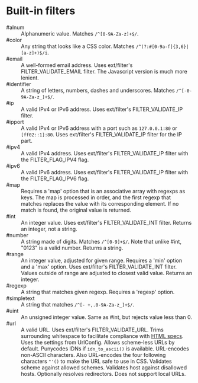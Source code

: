 Built-in filters
================

<dl>
<dt>#alnum</dt>
<dd>Alphanumeric value. Matches <code>/^[0-9A-Za-z]+$/</code>.</dd>

<dt>#color</dt>
<dd>Any string that looks like a CSS color. Matches <code>/^(?:#[0-9a-f]{3,6}|[a-z]+)$/i</code>.</dd>

<dt>#email</dt>
<dd>A well-formed email address. Uses ext/filter's FILTER_VALIDATE_EMAIL filter. The Javascript version is much more lenient.</dd>

<dt>#identifier</dt>
<dd>A string of letters, numbers, dashes and underscores. Matches <code>/^[-0-9A-Za-z_]+$/</code>.</dd>

<dt>#ip</dt>
<dd>A valid IPv4 or IPv6 address. Uses ext/filter's FILTER_VALIDATE_IP filter.</dd>

<dt>#ipport</dt>
<dd>A valid IPv4 or IPv6 address with a port such as <code>127.0.0.1:80</code> or <code>[ff02::1]:80</code>. Uses ext/filter's FILTER_VALIDATE_IP filter for the IP part.</dd>

<dt>#ipv4</dt>
<dd>A valid IPv4 address. Uses ext/filter's FILTER_VALIDATE_IP filter with the FILTER_FLAG_IPV4 flag.</dd>

<dt>#ipv6</dt>
<dd>A valid IPv6 address. Uses ext/filter's FILTER_VALIDATE_IP filter with the FILTER_FLAG_IPV6 flag.</dd>

<dt>#map</dt>
<dd>Requires a 'map' option that is an associative array with regexps as keys. The map is processed in order, and the first regexp that matches replaces the value with its corresponding element. If no match is found, the original value is returned.</dd>

<dt>#int</dt>
<dd>An integer value. Uses ext/filter's FILTER_VALIDATE_INT filter. Returns an integer, not a string.</dd>

<dt>#number</dt>
<dd>A string made of digits. Matches <code>/^[0-9]+$/</code>. Note that unlike #int, "0123" is a valid number. Returns a string.</dd>

<dt>#range</dt>
<dd>An integer value, adjusted for given range. Requires a 'min' option and a 'max' option. Uses ext/filter's FILTER_VALIDATE_INT filter. Values outside of range are adjusted to closest valid value. Returns an integer.</dd>

<dt>#regexp</dt>
<dd>A string that matches given regexp. Requires a 'regexp' option.</dd>

<dt>#simpletext</dt>
<dd>A string that matches <code>/^[- +,.0-9A-Za-z_]+$/</code>.</dd>

<dt>#uint</dt>
<dd>An unsigned integer value. Same as #int, but rejects value less than 0.</dd>

<dt>#url</dt>
<dd>A valid URL. Uses ext/filter's FILTER_VALIDATE_URL. Trims surrounding whitespace to facilitate compliance with <a href="http://www.w3.org/html/wg/drafts/html/master/infrastructure.html#valid-url-potentially-surrounded-by-spaces">HTML specs</a>. Uses the settings from UrlConfig. Allows scheme-less URLs by default. Punycodes IDNs if <code>idn_to_ascii()</code> is available. URL-encodes non-ASCII characters. Also URL-encodes the four following characters <code>"'()</code> to make the URL safe to use in CSS. Validates scheme against allowed schemes. Validates host against disallowed hosts. Optionally resolves redirectors. Does not support local URLs.</dd>

</dl>